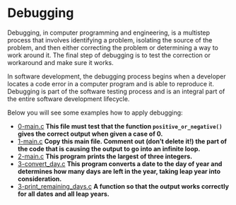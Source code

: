 # Debugging
Debugging, in computer programming and engineering, is a multistep process that involves identifying a problem, isolating the source of the problem, and then either correcting the problem or determining a way to work around it. The final step of debugging is to test the correction or workaround and make sure it works.

In software development, the debugging process begins when a developer locates a code error in a computer program and is able to reproduce it. Debugging is part of the software testing process and is an integral part of the entire software development lifecycle.

Below you will see some examples how to apply debugging:
- [0-main.c](https://github.com/eno007/holbertonschool-low_level_programming/blob/main/debugging/0-main.c)
**This file must test that the function ``positive_or_negative()`` gives the correct output when given a case of 0.**
- [1-main.c](https://github.com/eno007/holbertonschool-low_level_programming/blob/main/debugging/1-main.c)
**Copy this main file. Comment out (don’t delete it!) the part of the code that is causing the output to go into an infinite loop.**
- [2-main.c](https://github.com/eno007/holbertonschool-low_level_programming/blob/main/debugging/2-main.c)
**This program prints the largest of three integers.**
- [3-convert_day.c](https://github.com/eno007/holbertonschool-low_level_programming/blob/main/debugging/3-convert_day.c)
**This program converts a date to the day of year and determines how many days are left in the year, taking leap year into consideration.**
- [3-print_remaining_days.c](https://github.com/eno007/holbertonschool-low_level_programming/blob/main/debugging/3-print_remaining_days.c)
**A function so that the output works correctly for all dates and all leap years.**

